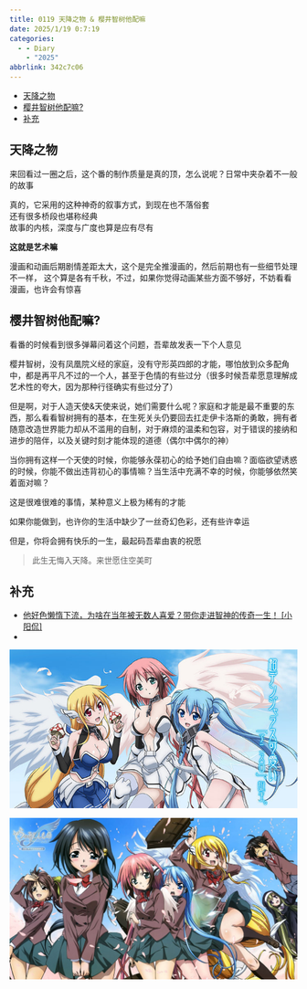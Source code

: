 ```yaml
---
title: 0119 天降之物 & 樱井智树他配嘛
date: 2025/1/19 0:7:19
categories:
  - - Diary
    - "2025"
abbrlink: 342c7c06
---
```

- [天降之物](#天降之物)
- [樱井智树他配嘛?](#樱井智树他配嘛)
- [补充](#补充)


## 天降之物

来回看过一圈之后，这个番的制作质量是真的顶，怎么说呢？日常中夹杂着不一般的故事

真的，它采用的这种神奇的叙事方式，到现在也不落俗套  
还有很多桥段也堪称经典  
故事的内核，深度与广度也算是应有尽有

**这就是艺术嘛**

漫画和动画后期剧情差距太大，这个是完全推漫画的，然后前期也有一些细节处理不一样， 这个算是各有千秋，不过，如果你觉得动画某些方面不够好，不妨看看漫画，也许会有惊喜

## 樱井智树他配嘛?

看番的时候看到很多弹幕问着这个问题，吾辈故发表一下个人意见

樱井智树，没有凤凰院义经的家庭，没有守形英四郎的才能，哪怕放到众多配角中，都是再平凡不过的一个人，甚至于色情的有些过分（很多时候吾辈愿意理解成艺术性的夸大，因为那种行径确实有些过分了）

但是啊，对于人造天使&天使来说，她们需要什么呢？家庭和才能是最不重要的东西，那么看看智树拥有的基本，在生死关头仍要回去扛走伊卡洛斯的勇敢，拥有者随意改造世界能力却从不滥用的自制，对于麻烦的温柔和包容，对于错误的接纳和进步的陪伴，以及关键时刻才能体现的道德（偶尔中偶尔的神）

当你拥有这样一个天使的时候，你能够永葆初心的给予她们自由嘛？面临欲望诱惑的时候，你能不做出违背初心的事情嘛？当生活中充满不幸的时候，你能够依然笑着面对嘛？

这是很难很难的事情，某种意义上极为稀有的才能

如果你能做到，也许你的生活中缺少了一丝奇幻色彩，还有些许幸运

但是，你将会拥有快乐的一生，最起码吾辈由衷的祝愿

> 此生无悔入天降。来世愿住空美町

## 补充
- [他好色懒惰下流，为啥在当年被无数人喜爱？带你走进智神的传奇一生！ [小阳侃]](https://www.bilibili.com/video/BV1WgBqYjEes/)
- 

![20250119003539](https://raw.githubusercontent.com/Edge-coordinates/PicBed/master/imgs_for_blogs20250119003539.png)


![20250119003548](https://raw.githubusercontent.com/Edge-coordinates/PicBed/master/imgs_for_blogs20250119003548.png)